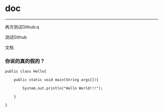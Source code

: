 # doc

-----------------------

再次测试Github:q

测试Github

文档

### 你说的真的假的？


```
public class Hello{

    public static void main(String args[]){

        System.out.println("Hello World!!!");

    }

}
```

